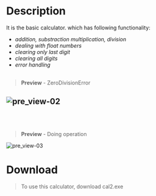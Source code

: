 # Description
It is the basic calculator. which has following functionality: 
 
- *addition, substraction multiplication, division*
- *dealing with float numbers*
- *clearing only last digit*
- *clearing all digits*
- *error handling*
<br/><br/>
> **Preview** - ZeroDivisionError<br/>

![pre_view-02](https://user-images.githubusercontent.com/93184409/151929565-c4d3f11d-5d5b-49ec-b2db-17fd4d17f860.png)
-
<br/><br/>
> **Preview** - Doing operation<br/>

![pre_view-03](https://user-images.githubusercontent.com/93184409/151929566-ff22b9f4-ba20-4dba-83c4-69c163d4e531.png)

# Download
> To use this calculator, download cal2.exe
